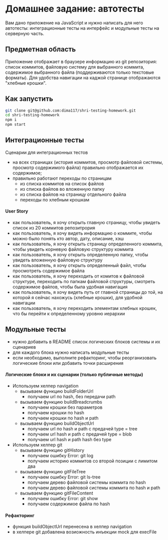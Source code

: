 # Домашнее задание: автотесты

Вам дано приложение на JavaScript и нужно написать для него автотесты: интеграционные тесты на интерфейс и модульные тесты на серверную часть.

## Предметная область

Приложение отображает в браузере информацию из git репозитория: список коммитов, файловую систему для выбранного коммита, содержимое выбранного файла (поддерживаются только текстовые форматы). Для удобства навигации на каджой странице отображаются "хлебные крошки".

## Как запустить

```sh
git clone git@github.com:dima117/shri-testing-homework.git
cd shri-testing-homework
npm i
npm start
```

## Интеграционные тесты

Сценарии для интеграционных тестов

- на всех страницах (история коммитов, просмотр файловой системы, просмотр содержимого файла) правильно отображается их содержимое;
- правильно работают переходы по страницам
  - из списка коммитов на список файлов
  - из списка файлов во вложенную папку
  - из списка файлов на страницу отдельного файла
  - переходы по хлебным крошкам

#### User Story

- как пользователь, я хочу открыть главную страницу, чтобы увидеть список из 20 коммитов репозитрория
- как пользователь, я хочу видеть информацию о коммите, чтобы можно было понять кто автор, дату, описание, хэш
- как пользователь, я хочу открыть страницу определенного коммита, чтобы увидеть корневую файловую структуру коммита
- как пользователь, я хочу открыть определенную папку, чтобы увидеть вложенную файловую структуру
- как пользователь, я хочу открыть определенный файл, чтобы просмотреть содержимое файла
- как пользователь, я хочу переходить от комитов к файловой структуре, переходить по папкам файловой структуры, смотреть содержимое файлов, чтобы была удобная навигация
- как пользователь, я хочу видеть путь от главной страницы до той, на которой я сейчас нахожусь (хлебные крошки), для удобной навигации
- как пользователь, я хочу переходить элементам хлебных крошек, что бы перейти к определенному уровню иерархии

## Модульные тесты

- нужно добавить в README список логических блоков системы и их сценариев
- для каждого блока нужно написать модульные тесты
- если необходимо, выполните рефакторинг, чтобы реорганизовать логические блоки или добавить точки расширения

#### Логические блоки и их сценарии (только публичные методы)

- Используем хелпер navigation
    - вызываем функцию buildFolderUrl
        - получаем url по hash, без передачи path
    - вызываем функцию buildBreadcrumbs
        - получаем крошки без параметров
        - получаем крошки по hash
        - получаем крошки по hash и path
    - вызываем функцию buildObjectUrl
        - получаем url по hash и path с предачей type = tree
        - получаем url hash и path с предачей type = blob
        - получаем url hash и path hash без type
- Используем хелпер git
    - вызываем функцию gitHistory
        - получаем ошибку Error: git log
        - получаем историю коммитов со второй позиции с лимитом два
    - вызываем функцию gitFileTree
        - получаем ошибку Error: git ls-tree
        - получаем дерево файловой системы коммита по hash
        - получаем дерево файловой системы коммита по hash и path
    - вызываем функцию gitFileContent
        - получаем ошибку Error: git show
        - получаем содержимое файла по hash

#### Рефакторинг

- функция buildObjectUrl перенесена в хелпер navigation
- в хелпере git добавлена возиожность инъекции mock для execFile